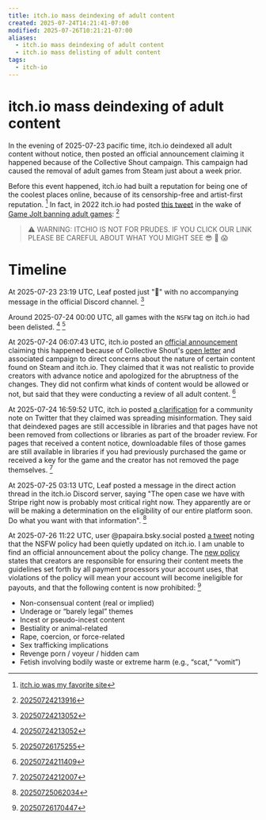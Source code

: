 ```yaml
---
title: itch.io mass deindexing of adult content
created: 2025-07-24T14:21:41-07:00
modified: 2025-07-26T10:21:21-07:00
aliases:
  - itch.io mass deindexing of adult content
  - itch.io mass delisting of adult content
tags:
  - itch-io
---
```


# itch.io mass deindexing of adult content

In the evening of 2025-07-23 pacific time, itch.io deindexed all adult content without notice, then posted an official announcement claiming it happened because of the Collective Shout campaign. This campaign had caused the removal of adult games from Steam just about a week prior.

Before this event happened, itch.io had built a reputation for being one of the coolest places online, because of its censorship-free and artist-first reputation. [^5] In fact, in 2022 itch.io had posted [this tweet](https://x.com/itchio/status/1478123227394150400) in the wake of [Game Jolt banning adult games](https://nichegamer.com/game-jolt-has-banned-porn-games/): [^4]

> ⚠️ WARNING: ITCHIO IS NOT FOR PRUDES. IF YOU CLICK OUR LINK PLEASE BE CAREFUL ABOUT WHAT YOU MIGHT SEE 😎 🍆 😱

# Timeline

At 2025-07-23 23:19 UTC, Leaf posted just "🫡" with no accompanying message in the official Discord channel. [^3]

Around 2025-07-24 00:00 UTC, all games with the `NSFW` tag on itch.io had been delisted. [^3] [^8]

At 2025-07-24 06:07:43 UTC, itch.io posted an [official announcement](https://itch.io/updates/update-on-nsfw-content) claiming this happened because of Collective Shout's [open letter](https://www.collectiveshout.org/open-letter-to-payment-processors) and associated campaign to direct concerns about the nature of certain content found on Steam and itch.io. They claimed that it was not realistic to provide creators with advance notice and apologized for the abruptness of the changes. They did not confirm what kinds of content would be allowed or not, but said that they were conducting a review of all adult content. [^1]

At 2025-07-24 16:59:52 UTC, itch.io posted [a clarification](https://itch.io/post/13452559) for a community note on Twitter that they claimed was spreading misinformation. They said that deindexed pages are still accessible in libraries and that pages have not been removed from collections or libraries as part of the broader review. For pages that received a content notice, downloadable files of those games are still available in libraries if you had previously purchased the game or received a key for the game and the creator has not removed the page themselves. [^2]

At 2025-07-25 03:13 UTC, Leaf posted a message in the direct action thread in the itch.io Discord server, saying "The open case we have with Stripe right now is probably most critical right now. They apparently are or will be making a determination on the eligibility of our entire platform soon. Do what you want with that information". [^6]

At 2025-07-26 11:22 UTC, user @papaira.bsky.social‬ posted [a tweet](https://bsky.app/profile/papaira.bsky.social/post/3luuh5fraek2q) noting that the NSFW policy had been quietly updated on itch.io. I am unable to find an official announcement about the policy change. The [new policy](https://itch.io/docs/creators/faq#is-adult-content-allowed) states that creators are responsible for ensuring their content meets the guidelines set forth by all payment processors your account uses, that violations of the policy will mean your account will become ineligible for payouts, and that the following content is now prohibited: [^7]

- Non-consensual content (real or implied)
- Underage or “barely legal” themes
- Incest or pseudo-incest content
- Bestiality or animal-related
- Rape, coercion, or force-related
- Sex trafficking implications
- Revenge porn / voyeur / hidden cam
- Fetish involving bodily waste or extreme harm (e.g., “scat,” “vomit”)

[^1]: [20250724211409](../entries/20250724211409.md)
[^2]: [20250724212007](../entries/20250724212007.md)
[^3]: [20250724213052](../entries/20250724213052.md)
[^4]: [20250724213916](../entries/20250724213916.md)
[^5]: [itch.io was my favorite site](../blog/20250724073550.md)
[^6]: [20250725062034](../entries/20250725062034.md)
[^7]: [20250726170447](../entries/20250726170447.md)
[^8]: [20250726175255](../entries/20250726175255.md)
